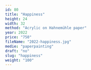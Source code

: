 ```yaml
---
id: 80
title: "Happiness"
height: 24
width: 32
method: "Acrylic on Hahnemühle paper"
year: 2022
price: "750"
fileName: "2022-happiness.jpg"
medie: "paperpainting"
draft: "no"
slug: "happiness"
weight: "100"
---
```


